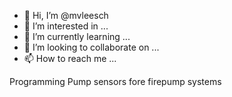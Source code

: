 - 👋 Hi, I’m @mvleesch
- 👀 I’m interested in ...
- 🌱 I’m currently learning ...
- 💞️ I’m looking to collaborate on ...
- 📫 How to reach me ...

<!---
mvleesch/mvleesch is a ✨ special ✨ repository because its `README.md` (this file) appears on your GitHub profile.
You can click the Preview link to take a look at your changes.
--->Programming Pump sensors fore firepump systems

